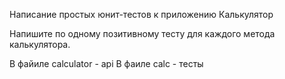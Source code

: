 Написание простых юнит-тестов к приложению Калькулятор

Напишите по одному позитивному тесту для каждого метода калькулятора.

В файиле  calculator - api  В фаиле сalc - тесты
